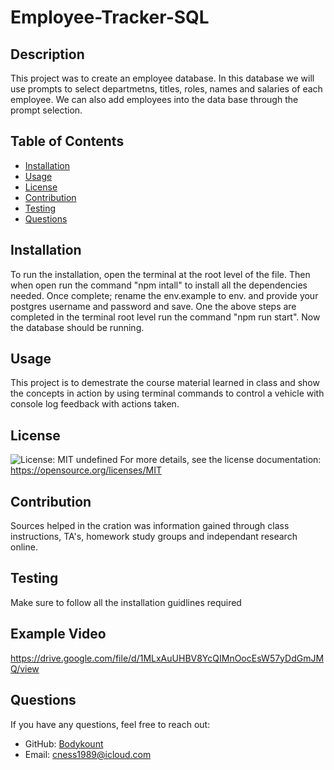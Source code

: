 # Employee-Tracker-SQL


 ## Description
  This project was to create an employee database. In this database we will use prompts to select departmetns, titles, roles, names and salaries of each employee. We can also add employees into the data base through the prompt selection. 
  
  ## Table of Contents
  - [Installation](#installation)
  - [Usage](#usage)
  - [License](#license)
  - [Contribution](#contribution)
  - [Testing](#testing)
  - [Questions](#questions)
  
  ## Installation
  
  To run the installation, open the terminal at the root level of the file. Then when open run the command "npm intall" to install all the dependencies needed. Once complete; rename the env.example to env. and provide your postgres username and password and save.
  One the above steps are completed in the terminal root level run the command "npm run start". 
  Now the database should be running. 

  
  ## Usage
  This project is to demestrate the course material learned in class and show the concepts in action by using terminal commands to control a vehicle with console log feedback with actions taken.
  
  ## License
  ![License: MIT](https://img.shields.io/badge/License-MIT-yellow.svg)
  undefined
  For more details, see the license documentation: https://opensource.org/licenses/MIT
  
  ## Contribution
  Sources helped in the cration was information gained through class instructions, TA's, homework study groups and independant research online.
  
  ## Testing
  
  Make sure to follow all the installation guidlines required
  

  ## Example Video
  
  https://drive.google.com/file/d/1MLxAuUHBV8YcQIMnOocEsW57yDdGmJMQ/view


  ## Questions
  If you have any questions, feel free to reach out:
  - GitHub: [Bodykount](https://github.com/Bodykount)
  - Email: [cness1989@icloud.com](mailto:cness1989@icloud.com)
